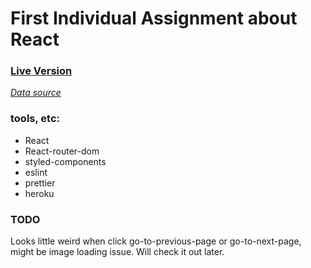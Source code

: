 # First Individual Assignment about React

### [Live Version](https://marvel-api-react-task1-live.herokuapp.com/)

*[Data source](https://github.com/Shan-Mi/marvel-api-react-task1)*

### tools, etc:
- React
- React-router-dom
- styled-components
- eslint
- prettier
- heroku

### TODO
Looks little weird when click go-to-previous-page or go-to-next-page, might be image loading issue.
Will check it out later.